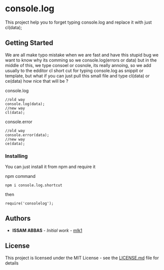 # console.log
This project help you to forget typing console.log and replace it with just cl(data);

## Getting Started

We are all make typo mistake when we are fast and have this stupid bug we want to know why its comming so we console.log(errors or data) but in the middle of this, we type consoel or cosnole, its really annoing, so we add usually to the edditor cl short cut for typing console.log as snippit or template, but what if you can just pull this small file and type cl(data) or ce(data)
how nice that will be ?

console.log 

```
//old way 
console.log(data);
//new way
cl(data);
```

console.error
```
//old way 
console.error(data);
//new way
ce(data);
```

### Installing

You can just install it from npm and require it 

npm command 

```
npm i console.log.shortcut
```

then 

```
require('consolelog');
```



## Authors

* **ISSAM ABBAS** - *Initial work* - [mlk1](https://github.com/issamlk1/)

## License

This project is licensed under the MIT License - see the [LICENSE.md](LICENSE.md) file for details

